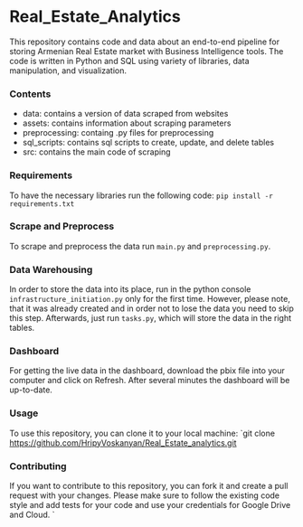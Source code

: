 # Real_Estate_Analytics

This repository contains code and data about an end-to-end pipeline for storing Armenian Real Estate market with Business Intelligence tools. The code is written in Python and SQL using variety of libraries, data manipulation, and visualization.

### Contents

* data: contains a version of data scraped from websites
* assets: contains information about scraping parameters
* preprocessing: containg .py files for preprocessing
* sql_scripts: contains sql scripts to create, update, and delete tables
* src: contains the main code of scraping

### Requirements
To have the necessary libraries run the following code:
`pip install -r requirements.txt`

### Scrape and Preprocess
To scrape and preprocess the data run `main.py` and `preprocessing.py`.

### Data Warehousing
In order to store the data into its place, run in the python console `infrastructure_initiation.py` only for the first time. However, please note, that it was already created and in order not to lose the data you need to skip this step.
Afterwards, just run `tasks.py`, which will store the data in the right tables.

### Dashboard
For getting the live data in the dashboard, download the pbix file into your computer and click on Refresh. After several minutes the dashboard will be up-to-date.

### Usage
To use this repository, you can clone it to your local machine:
`git clone https://github.com/HripyVoskanyan/Real_Estate_analytics.git

### Contributing
If you want to contribute to this repository, you can fork it and create a pull request with your changes. 
Please make sure to follow the existing code style and add tests for your code and use your credentials for Google Drive and Cloud.
`
